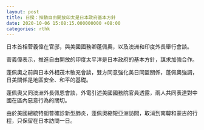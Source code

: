 ```yaml
---
layout: post
title: 日揆：推動自由開放印太是日本政府基本方針
date: 2020-10-06 15:08:15.000000000 +08:00
categories: rthk
---
```


日本首相菅義偉在官邸，與美國國務卿蓬佩奧，以及澳洲和印度外長舉行會談。

菅義偉表示，推進自由開放的印度太平洋是日本政府的基本方針，謀求加強合作。

蓬佩奧之前與日本外相茂木敏充會談，雙方同意強化美日同盟關係，蓬佩奧強調，日美關係是地區安全、和平的基礎。

蓬佩奧又同澳洲外長佩恩會談，外電引述美國國務院官員透露，兩人共同表達對中國在區內惡意行為的關切。

由於美國總統特朗普確診新型肺炎，蓬佩奧縮短亞洲訪問，取消到南韓和蒙古的行程，只保留在日本訪問一日。
